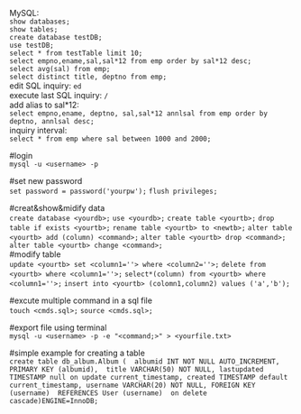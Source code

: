 MySQL:   
`show databases;`  
`show tables;`  
`create database testDB;`  
`use testDB;`  
`select * from testTable limit 10;`  
`select empno,ename,sal,sal*12 from emp order by sal*12 desc;`  
`select avg(sal) from emp;`  
`select distinct title, deptno from emp;`  
edit SQL inquiry: `ed`  
execute last SQL inquiry: `/`  
add alias to sal*12:   
`select empno,ename, deptno, sal,sal*12 annlsal from emp order by deptno, annlsal desc;`  
inquiry interval:  
`select * from emp where sal between 1000 and 2000;`
  
#login  
`mysql -u <username> -p`

#set new password  
`set password = password('yourpw');`
`flush privileges;`

#creat&show&midify data  
`create database <yourdb>;`
`use <yourdb>;`
`create table <yourtb>;`
`drop table if exists <yourtb>;`
`rename table <yourtb> to <newtb>;`
`alter table <yourtb> add (column) <command>;`
`alter table <yourtb> drop <command>;`
`alter table <yourtb> change <command>;`  
#modify table  
`update <yourtb> set <column1=''> where <column2=''>;`
`delete from <yourtb> where <column1=''>;`
`select*(column) from <yourtb> where <column1=''>;`
`insert into <yourtb> (colomn1,column2) values ('a','b');`



#excute multiple command in a sql file  
`touch <cmds.sql>;`
`source <cmds.sql>;`

#export file using terminal  
`mysql -u <username> -p -e "<command;>" > <yourfile.txt>`

#simple example for creating a table  
`create table db_album.Album ( 
albumid INT NOT NULL AUTO_INCREMENT, 
PRIMARY KEY (albumid), 
title VARCHAR(50) NOT NULL,
lastupdated TIMESTAMP null on update current_timestamp,
created TIMESTAMP default current_timestamp,
username VARCHAR(20) NOT NULL,
FOREIGN KEY (username) 
REFERENCES User (username) 
on delete cascade)ENGINE=InnoDB;`
